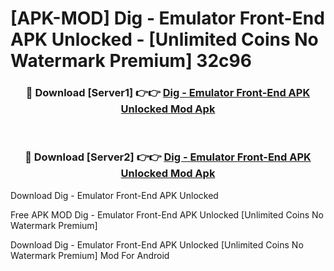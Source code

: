 # [APK-MOD] Dig - Emulator Front-End APK Unlocked - [Unlimited Coins No Watermark Premium] 32c96



<div align="center">
<h3>🔴 Download [Server1] 👉👉 <a href="https://momento.my/?title=Dig_-_Emulator_Front-End_APK_Unlocked">Dig - Emulator Front-End APK Unlocked Mod Apk</a></h3><br>

<h3>🔴 Download [Server2] 👉👉 <a href="https://momento.my/?title=Dig_-_Emulator_Front-End_APK_Unlocked">Dig - Emulator Front-End APK Unlocked Mod Apk</a></h3>
</div>



Download Dig - Emulator Front-End APK Unlocked 

Free APK MOD Dig - Emulator Front-End APK Unlocked [Unlimited Coins No Watermark Premium]

Download Dig - Emulator Front-End APK Unlocked [Unlimited Coins No Watermark Premium] Mod For Android
